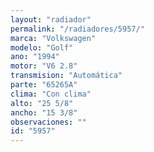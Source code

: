 ```yaml
---
layout: "radiador"
permalink: "/radiadores/5957/"
marca: "Volkswagen"
modelo: "Golf"
ano: "1994"
motor: "V6 2.8"
transmision: "Automática"
parte: "65265A"
clima: "Con clima"
alto: "25 5/8"
ancho: "15 3/8"
observaciones: ""
id: "5957"
---
```


